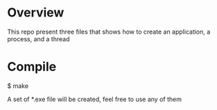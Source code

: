 # Overview

This repo present three files that shows how to create an application, a process, and a thread

# Compile
$ make

A set of \*.exe file will be created, feel free to use any of them

